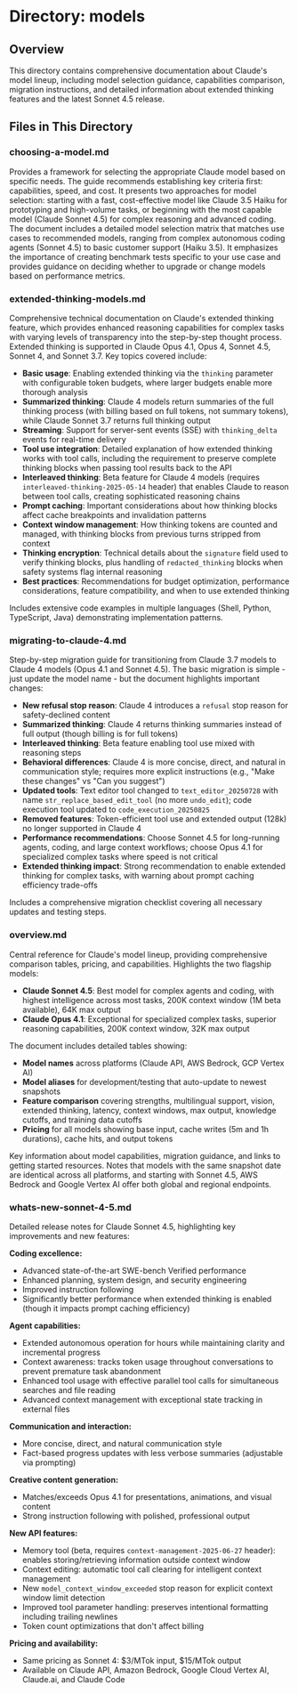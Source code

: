 # Directory: models

## Overview
This directory contains comprehensive documentation about Claude's model lineup, including model selection guidance, capabilities comparison, migration instructions, and detailed information about extended thinking features and the latest Sonnet 4.5 release.

## Files in This Directory

### **choosing-a-model.md**
Provides a framework for selecting the appropriate Claude model based on specific needs. The guide recommends establishing key criteria first: capabilities, speed, and cost. It presents two approaches for model selection: starting with a fast, cost-effective model like Claude 3.5 Haiku for prototyping and high-volume tasks, or beginning with the most capable model (Claude Sonnet 4.5) for complex reasoning and advanced coding. The document includes a detailed model selection matrix that matches use cases to recommended models, ranging from complex autonomous coding agents (Sonnet 4.5) to basic customer support (Haiku 3.5). It emphasizes the importance of creating benchmark tests specific to your use case and provides guidance on deciding whether to upgrade or change models based on performance metrics.

### **extended-thinking-models.md**
Comprehensive technical documentation on Claude's extended thinking feature, which provides enhanced reasoning capabilities for complex tasks with varying levels of transparency into the step-by-step thought process. Extended thinking is supported in Claude Opus 4.1, Opus 4, Sonnet 4.5, Sonnet 4, and Sonnet 3.7. Key topics covered include:

- **Basic usage**: Enabling extended thinking via the `thinking` parameter with configurable token budgets, where larger budgets enable more thorough analysis
- **Summarized thinking**: Claude 4 models return summaries of the full thinking process (with billing based on full tokens, not summary tokens), while Claude Sonnet 3.7 returns full thinking output
- **Streaming**: Support for server-sent events (SSE) with `thinking_delta` events for real-time delivery
- **Tool use integration**: Detailed explanation of how extended thinking works with tool calls, including the requirement to preserve complete thinking blocks when passing tool results back to the API
- **Interleaved thinking**: Beta feature for Claude 4 models (requires `interleaved-thinking-2025-05-14` header) that enables Claude to reason between tool calls, creating sophisticated reasoning chains
- **Prompt caching**: Important considerations about how thinking blocks affect cache breakpoints and invalidation patterns
- **Context window management**: How thinking tokens are counted and managed, with thinking blocks from previous turns stripped from context
- **Thinking encryption**: Technical details about the `signature` field used to verify thinking blocks, plus handling of `redacted_thinking` blocks when safety systems flag internal reasoning
- **Best practices**: Recommendations for budget optimization, performance considerations, feature compatibility, and when to use extended thinking

Includes extensive code examples in multiple languages (Shell, Python, TypeScript, Java) demonstrating implementation patterns.

### **migrating-to-claude-4.md**
Step-by-step migration guide for transitioning from Claude 3.7 models to Claude 4 models (Opus 4.1 and Sonnet 4.5). The basic migration is simple - just update the model name - but the document highlights important changes:

- **New refusal stop reason**: Claude 4 introduces a `refusal` stop reason for safety-declined content
- **Summarized thinking**: Claude 4 returns thinking summaries instead of full output (though billing is for full tokens)
- **Interleaved thinking**: Beta feature enabling tool use mixed with reasoning steps
- **Behavioral differences**: Claude 4 is more concise, direct, and natural in communication style; requires more explicit instructions (e.g., "Make these changes" vs "Can you suggest")
- **Updated tools**: Text editor tool changed to `text_editor_20250728` with name `str_replace_based_edit_tool` (no more `undo_edit`); code execution tool updated to `code_execution_20250825`
- **Removed features**: Token-efficient tool use and extended output (128k) no longer supported in Claude 4
- **Performance recommendations**: Choose Sonnet 4.5 for long-running agents, coding, and large context workflows; choose Opus 4.1 for specialized complex tasks where speed is not critical
- **Extended thinking impact**: Strong recommendation to enable extended thinking for complex tasks, with warning about prompt caching efficiency trade-offs

Includes a comprehensive migration checklist covering all necessary updates and testing steps.

### **overview.md**
Central reference for Claude's model lineup, providing comprehensive comparison tables, pricing, and capabilities. Highlights the two flagship models:

- **Claude Sonnet 4.5**: Best model for complex agents and coding, with highest intelligence across most tasks, 200K context window (1M beta available), 64K max output
- **Claude Opus 4.1**: Exceptional for specialized complex tasks, superior reasoning capabilities, 200K context window, 32K max output

The document includes detailed tables showing:
- **Model names** across platforms (Claude API, AWS Bedrock, GCP Vertex AI)
- **Model aliases** for development/testing that auto-update to newest snapshots
- **Feature comparison** covering strengths, multilingual support, vision, extended thinking, latency, context windows, max output, knowledge cutoffs, and training data cutoffs
- **Pricing** for all models showing base input, cache writes (5m and 1h durations), cache hits, and output tokens

Key information about model capabilities, migration guidance, and links to getting started resources. Notes that models with the same snapshot date are identical across all platforms, and starting with Sonnet 4.5, AWS Bedrock and Google Vertex AI offer both global and regional endpoints.

### **whats-new-sonnet-4-5.md**
Detailed release notes for Claude Sonnet 4.5, highlighting key improvements and new features:

**Coding excellence:**
- Advanced state-of-the-art SWE-bench Verified performance
- Enhanced planning, system design, and security engineering
- Improved instruction following
- Significantly better performance when extended thinking is enabled (though it impacts prompt caching efficiency)

**Agent capabilities:**
- Extended autonomous operation for hours while maintaining clarity and incremental progress
- Context awareness: tracks token usage throughout conversations to prevent premature task abandonment
- Enhanced tool usage with effective parallel tool calls for simultaneous searches and file reading
- Advanced context management with exceptional state tracking in external files

**Communication and interaction:**
- More concise, direct, and natural communication style
- Fact-based progress updates with less verbose summaries (adjustable via prompting)

**Creative content generation:**
- Matches/exceeds Opus 4.1 for presentations, animations, and visual content
- Strong instruction following with polished, professional output

**New API features:**
- Memory tool (beta, requires `context-management-2025-06-27` header): enables storing/retrieving information outside context window
- Context editing: automatic tool call clearing for intelligent context management
- New `model_context_window_exceeded` stop reason for explicit context window limit detection
- Improved tool parameter handling: preserves intentional formatting including trailing newlines
- Token count optimizations that don't affect billing

**Pricing and availability:**
- Same pricing as Sonnet 4: $3/MTok input, $15/MTok output
- Available on Claude API, Amazon Bedrock, Google Cloud Vertex AI, Claude.ai, and Claude Code
